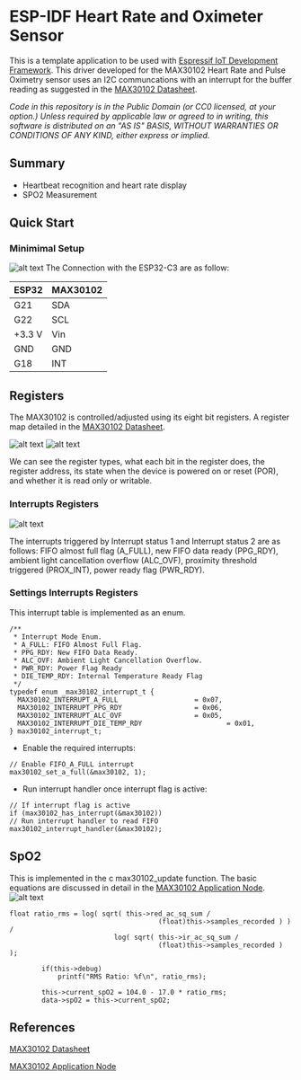 ESP-IDF Heart Rate and Oximeter Sensor
====================

This is a template application to be used with [Espressif IoT Development Framework](https://github.com/espressif/esp-idf).
This driver developed for the MAX30102 Heart Rate and Pulse Oximetry sensor uses an I2C communcations with an interrupt for the buffer reading as suggested in the [MAX30102 Datasheet](https://datasheets.maximintegrated.com/en/ds/MAX30102.pdf).


*Code in this repository is in the Public Domain (or CC0 licensed, at your option.)
Unless required by applicable law or agreed to in writing, this
software is distributed on an "AS IS" BASIS, WITHOUT WARRANTIES OR
CONDITIONS OF ANY KIND, either express or implied.*
## Summary 
* Heartbeat recognition and heart rate display
* SPO2 Measurement
## Quick Start
### Minimimal Setup
![alt text](https://github.com/nferrante93/esp32_Oximeter/blob/master/minimal_connections.bmp)
The Connection with the ESP32-C3 are as follow:

 ESP32        | MAX30102 
------------- | -------------
G21           | SDA
G22           | SCL
+3.3 V        | Vin
GND           | GND
G18           | INT
## Registers
The MAX30102 is controlled/adjusted using its eight bit registers. A register map detailed in the [MAX30102 Datasheet](https://datasheets.maximintegrated.com/en/ds/MAX30102.pdf). 

![alt text](https://github.com/nferrante93/ESP32_Oximeter/blob/master/images/registers1.bmp)
![alt text](https://github.com/nferrante93/ESP32_Oximeter/blob/master/images/registers2.bmp)

We can see the register types, what each bit in the register does, the register address, its state when the device is powered on or reset (POR), and whether it is read only or writable.

### Interrupts Registers
![alt text](https://github.com/nferrante93/ESP32_Oximeter/blob/master/images/interrupts_registers.bmp)

The interrupts triggered by Interrupt status 1 and Interrupt status 2 are as follows: FIFO almost full flag
(A_FULL), new FIFO data ready (PPG_RDY), ambient light cancellation overflow (ALC_OVF), proximity
threshold triggered (PROX_INT), power ready flag (PWR_RDY).
### Settings Interrupts Registers
This interrupt table is implemented as an enum.
```
/**
 * Interrupt Mode Enum.
 * A_FULL: FIFO Almost Full Flag.
 * PPG_RDY: New FIFO Data Ready.
 * ALC_OVF: Ambient Light Cancellation Overflow.
 * PWR_RDY: Power Flag Ready
 * DIE_TEMP_RDY: Internal Temperature Ready Flag
 */
typedef enum _max30102_interrupt_t {
  MAX30102_INTERRUPT_A_FULL   				  = 0x07,
  MAX30102_INTERRUPT_PPG_RDY   				  = 0x06,
  MAX30102_INTERRUPT_ALC_OVF    			  = 0x05,
  MAX30102_INTERRUPT_DIE_TEMP_RDY   		          = 0x01,
} max30102_interrupt_t;

```
* Enable the required interrupts:
```
// Enable FIFO_A_FULL interrupt
max30102_set_a_full(&max30102, 1);
```
* Run interrupt handler once interrupt flag is active:
```
// If interrupt flag is active
if (max30102_has_interrupt(&max30102))
// Run interrupt handler to read FIFO
max30102_interrupt_handler(&max30102);

```
## SpO2
This is implemented in the c max30102_update function. The basic equations are discussed in detail in the [MAX30102 Application Node](https://pdfserv.maximintegrated.com/en/an/AN6409.pdf).
![alt text](https://github.com/nferrante93/ESP32_Oximeter/blob/master/images/max30102SpO2.bmp)
```
float ratio_rms = log( sqrt( this->red_ac_sq_sum /
                                     (float)this->samples_recorded ) ) /
                          log( sqrt( this->ir_ac_sq_sum /
                                     (float)this->samples_recorded ) );

        if(this->debug)
            printf("RMS Ratio: %f\n", ratio_rms);

        this->current_spO2 = 104.0 - 17.0 * ratio_rms;
        data->spO2 = this->current_spO2;

```
## References
[MAX30102 Datasheet](https://datasheets.maximintegrated.com/en/ds/MAX30102.pdf)

[MAX30102 Application Node](https://pdfserv.maximintegrated.com/en/an/AN6409.pdf)
